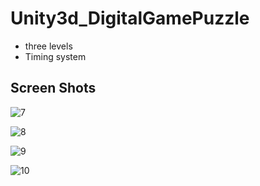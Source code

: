 # Unity3d_DigitalGamePuzzle

* three levels
* Timing system

## Screen Shots

![7](https://user-images.githubusercontent.com/42737061/46080554-d07ad480-c1cc-11e8-93cd-585a4d3e7a00.PNG) 

![8](https://user-images.githubusercontent.com/42737061/46080555-d07ad480-c1cc-11e8-8e69-90b640e825b4.PNG)

![9](https://user-images.githubusercontent.com/42737061/46080553-d07ad480-c1cc-11e8-8e02-e02e32fa0ce9.PNG) 

![10](https://user-images.githubusercontent.com/42737061/46080561-d53f8880-c1cc-11e8-8d26-28a101c2cf7c.PNG)
